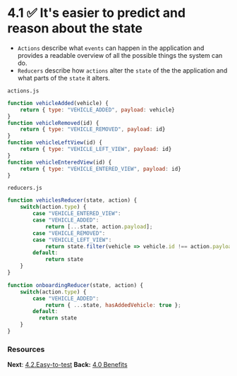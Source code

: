 # 4.1 ✅ It's easier to predict and reason about the state

- ``Actions`` describe what ``events`` can happen in the application and provides a readable overview of all the possible things the system can do.
- `Reducers` describe how `actions` alter the `state` of the the application and what parts of the `state` it alters.

``actions.js``
```javascript
function vehicleAdded(vehicle) {
	return { type: "VEHICLE_ADDED", payload: vehicle}
}
function vehicleRemoved(id) {
	return { type: "VEHICLE_REMOVED", payload: id}
}
function vehicleLeftView(id) {
	return { type: "VEHICLE_LEFT_VIEW", payload: id}
}
function vehicleEnteredView(id) {
	return { type: "VEHICLE_ENTERED_VIEW", payload: id}
}
```


``reducers.js``
```javascript
function vehiclesReducer(state, action) {
	switch(action.type) {
		case "VEHICLE_ENTERED_VIEW":
		case "VEHICLE_ADDED":
			return [...state, action.payload];
		case "VEHICLE_REMOVED":
		case "VEHICLE_LEFT_VIEW":
			return state.filter(vehicle => vehicle.id !== action.payload)
	    default:
			return state
	}
}

function onboardingReducer(state, action) {
	switch(action.type) {
		case "VEHICLE_ADDED":
			return { ...state, hasAddedVehicle: true };
	    default:
	      return state
	}
}
```

### Resources 

**Next**: [4.2.Easy-to-test](4.2.Easy-to-test.md)
**Back:** [4.0 Benefits](4.0%20Benefits.md)